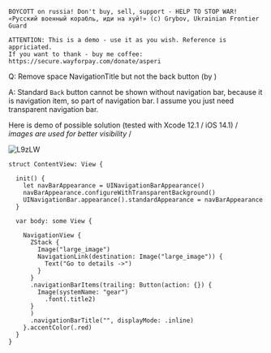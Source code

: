```
BOYCOTT on russia! Don't buy, sell, support - HELP TO STOP WAR!
«Русский военный корабль, иди на хуй!» (c) Grybov, Ukrainian Frontier Guard

ATTENTION: This is a demo - use it as you wish. Reference is appriciated.
If you want to thank - buy me coffee: https://secure.wayforpay.com/donate/asperi
```

Q: Remove space NavigationTitle but not the back button (by )

A: Standard `Back` button cannot be shown without navigation bar, because it is navigation item, so part of navigation bar. I assume you just need transparent navigation bar.

Here is demo of possible solution (tested with Xcode 12.1 / iOS 14.1) / *images are used for better visibility* /

![L9zLW](https://user-images.githubusercontent.com/62171579/171999332-b861ee70-b5b1-46c3-817c-c3362b70c6d1.gif)

```
struct ContentView: View {
  
  init() {
    let navBarAppearance = UINavigationBarAppearance()
    navBarAppearance.configureWithTransparentBackground()
    UINavigationBar.appearance().standardAppearance = navBarAppearance
  }
  
  var body: some View {
    
    NavigationView {
      ZStack {
        Image("large_image")
        NavigationLink(destination: Image("large_image")) {
          Text("Go to details ->")
        }
      }
      .navigationBarItems(trailing: Button(action: {}) {
        Image(systemName: "gear")
          .font(.title2)
      }
      )
      .navigationBarTitle("", displayMode: .inline)
    }.accentColor(.red)
  }
}
```
